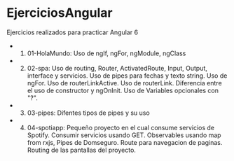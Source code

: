 # EjerciciosAngular
Ejercicios realizados para practicar Angular 6

- 1. 01-HolaMundo: Uso de ngIf, ngFor, ngModule, ngClass
- 2. 02-spa: Uso de routing, Router, ActivatedRoute, Input, Output, interface y servicios.
Uso de pipes para fechas y texto string.
Uso de ngFor.
Uso de routerLinkActive.
Uso de routerLink.
Diferencia entre el uso de constructor y ngOnInit.
Uso de Variables opcionales con "?".
- 3. 03-pipes: Difentes tipos de pipes y su uso
- 4. 04-spotiapp: Pequeño proyecto en el cual consume servicios de Spotify.
Consumir servicios usando GET.
Observables usando map from rxjs, Pipes de Domseguro.
Route para navegacion de paginas.
Routing de las pantallas del proyecto.
